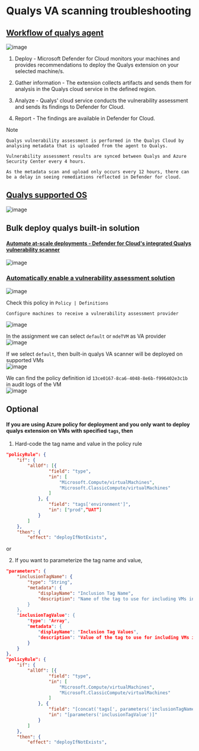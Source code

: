 # Qualys VA scanning troubleshooting

## [Workflow of qualys agent](https://learn.microsoft.com/en-us/azure/defender-for-cloud/deploy-vulnerability-assessment-vm)
![image](https://user-images.githubusercontent.com/96930989/212463315-f45920c2-7977-4350-9b55-985fe84b0931.png)

1. Deploy - Microsoft Defender for Cloud monitors your machines and provides recommendations to deploy the Qualys extension on your selected machine/s.

2. Gather information - The extension collects artifacts and sends them for analysis in the Qualys cloud service in the defined region.

3. Analyze - Qualys' cloud service conducts the vulnerability assessment and sends its findings to Defender for Cloud.

4. Report - The findings are available in Defender for Cloud.

Note
```
Qualys vulnerability assessment is performed in the Qualys Cloud by analysing metadata that is uploaded from the agent to Qualys.

Vulnerability assessment results are synced between Qualys and Azure Security Center every 4 hours. 

As the metadata scan and upload only occurs every 12 hours, there can be a delay in seeing remediations reflected in Defender for cloud.
```

## [Qualys supported OS](https://learn.microsoft.com/en-us/azure/defender-for-cloud/deploy-vulnerability-assessment-vm#why-does-my-machine-show-as-not-applicable-in-the-recommendation)
![image](https://user-images.githubusercontent.com/96930989/212463200-28dfd795-2b93-40e9-ab37-61e3161dc64d.png)


## Bulk deploy qualys built-in solution
#### [Automate at-scale deployments - Defender for Cloud's integrated Qualys vulnerability scanner](https://learn.microsoft.com/en-us/azure/defender-for-cloud/deploy-vulnerability-assessment-vm#automate-at-scale-deployments)
![image](https://user-images.githubusercontent.com/96930989/226186069-0fd15aa9-c321-4e4d-b20a-f6c1edd45e7f.png)

### [Automatically enable a vulnerability assessment solution](https://learn.microsoft.com/en-us/azure/defender-for-cloud/auto-deploy-vulnerability-assessment#automatically-enable-a-vulnerability-assessment-solution)

![image](https://github.com/guguji666666/GJS-MDC-Tips/assets/96930989/4cd3b611-ee53-488e-91f5-886b78a9dec7)

Check this policy in `Policy | Definitions` <br>
```
Configure machines to receive a vulnerability assessment provider
```
![image](https://github.com/guguji666666/GJS-MDC-Tips/assets/96930989/62334999-2821-45ab-8c7c-8b8dc62e92fd)

In the assignment we can select `default` or `mdeTVM` as VA provider <br>
![image](https://github.com/guguji666666/GJS-MDC-Tips/assets/96930989/ba033593-39c2-4106-8140-ae0cdd87ca9d)

If we select `default`, then built-in qualys VA scanner will be deployed on supported VMs <br>
![image](https://github.com/guguji666666/GJS-MDC-Tips/assets/96930989/ebc404b1-90fb-462c-b11d-3cbc7d99eae0)

We can find the policy definition id `13ce0167-8ca6-4048-8e6b-f996402e3c1b` in audit logs of the VM <br>
![image](https://github.com/guguji666666/GJS-MDC-Tips/assets/96930989/2cc19ca9-09ff-4a19-b44e-1481f17c3684)


## Optional
#### If you are using Azure policy for deployment and you only want to deploy qualys extension on VMs with specified `tags`, then
1. Hard-code the tag name and value in the policy rule
```json
"policyRule": {
    "if": {
        "allOf": [{
                "field": "type",
                "in": [
                    "Microsoft.Compute/virtualMachines",
                    "Microsoft.ClassicCompute/virtualMachines"
                ]
            }, {
                "field": "tags['environment']",
                "in": ["prod",”UAT”]
            }
        ]
    },
    "then": {
        "effect": "deployIfNotExists",
```

or

2. If you want to parameterize the tag name and value,
```json
"parameters": {
    "inclusionTagName": {
        "type": "String",
        "metadata": {
            "displayName": "Inclusion Tag Name",
            "description": "Name of the tag to use for including VMs in the scope of this policy. 
        }
    },
    "inclusionTagValue": {
        "type": "Array",
        "metadata": {
            "displayName": "Inclusion Tag Values",
            "description": "Value of the tag to use for including VMs in the scope of this policy. 
        }
    }
},
"policyRule": {
    "if": {
        "allOf": [{
                "field": "type",
                "in": [
                    "Microsoft.Compute/virtualMachines",
                    "Microsoft.ClassicCompute/virtualMachines"
                ]
            }, {
                "field": "[concat('tags[', parameters('inclusionTagName'), ']')]",
                "in": "[parameters('inclusionTagValue')]"
            }
        ]
    },
    "then": {
        "effect": "deployIfNotExists",
```


